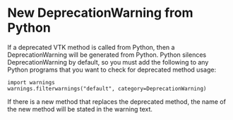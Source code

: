 # New DeprecationWarning from Python

If a deprecated VTK method is called from Python, then a DeprecationWarning
will be generated from Python.  Python silences DeprecationWarning by default,
so you must add the following to any Python programs that you want to check
for deprecated method usage:

    import warnings
    warnings.filterwarnings("default", category=DeprecationWarning)

If there is a new method that replaces the deprecated method, the name of
the new method will be stated in the warning text.
